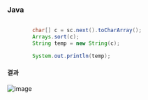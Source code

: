 ### Java 

```java

		char[] c = sc.next().toCharArray();
		Arrays.sort(c);
		String temp = new String(c);

		System.out.println(temp);

```

#### 결과

![image](https://user-images.githubusercontent.com/38831314/127588327-d4cd5fc3-592f-4685-9bc3-b25a83c94ca3.png)
